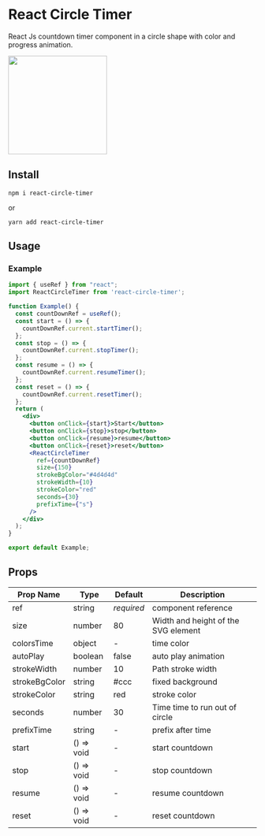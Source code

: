 # React Circle Timer
React Js countdown timer component in a circle shape with color and progress animation.

<img src="https://ibb.co/wp9kjHJ" width="200">

## Install

```
npm i react-circle-timer
```
or
```
yarn add react-circle-timer
```

## Usage

### Example

```jsx
import { useRef } from "react";
import ReactCircleTimer from 'react-circle-timer';

function Example() {
  const countDownRef = useRef();
  const start = () => {
    countDownRef.current.startTimer();
  };
  const stop = () => {
    countDownRef.current.stopTimer();
  };
  const resume = () => {
    countDownRef.current.resumeTimer();
  };
  const reset = () => {
    countDownRef.current.resetTimer();
  };
  return (
    <div>
      <button onClick={start}>Start</button>
      <button onClick={stop}>stop</button>
      <button onClick={resume}>resume</button>
      <button onClick={reset}>reset</button>
      <ReactCircleTimer
        ref={countDownRef}
        size={150}
        strokeBgColor="#4d4d4d"
        strokeWidth={10}
        strokeColor="red"
        seconds={30}
        prefixTime={"s"}
      />
    </div>
  );
}

export default Example;
```

## Props

| Prop Name               | Type                                                                                                              | Default     | Description                                                                                                                                                                                   |
| ----------------------- | ----------------------------------------------------------------------------------------------------------------- | ----------- | --------------------------------------------------------------------------------------------------------------------------------------------------------------------------------------------- |
| ref                | string                                                                                                            | _required_  | component reference                                                                                                                                                                 |
| size                  | number                                                                                                | 80  | Width and height of the SVG element                               |
| colorsTime              | object                                                                                                          | -           | time color|
| autoPlay               | boolean                                                                                                           | false       | auto play animation                                                                                                                                                                       |
| strokeWidth             | number                                                                                                            | 10          | Path stroke width                                                                                                                                                                             |
| strokeBgColor        | string                                                                                                            | #ccc | fixed background                                                                                                                                                                     |
| strokeColor        | string                                                                                                            | red | stroke color                                                                                                                                                                           |
| seconds           | number                                                                                           | 30       | Time time to run out of circle                                                                                                                                                                          |
| prefixTime                | string                                                                                     | -   | prefix after time                                                                                                                                                              |
| start                 | () => void                                                                                     | -   | start countdown                                                                                                                                                              |
| stop                | () => void                                                                                     | -   | stop countdown                                                                                                                                                              |
| resume                | () => void                                                                                     | -   | resume countdown                                                                                                                                                             |
| reset                | () => void                                                                                     | -   | reset countdown                                                                                                                                                             |
